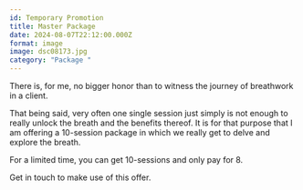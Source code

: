 ```yaml
---
id: Temporary Promotion
title: Master Package
date: 2024-08-07T22:12:00.000Z
format: image
image: dsc08173.jpg
category: "Package "
---
```

There is, for me, no bigger honor than to witness the journey of breathwork in a client. 

That being said, very often one single session just simply is not enough to really unlock the breath and the benefits thereof. It is for that purpose that I am offering a 10-session package in which we really get to delve and explore the breath. 

For a limited time, you can get 10-sessions and only pay for 8.

Get in touch to make use of this offer.
